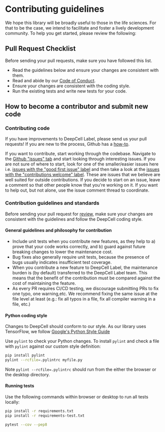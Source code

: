 # Contributing guidelines

We hope this library will be broadly useful to those in the life sciences. For that to be the case, we intend to facilitate and foster a lively development community. To help you get started, please review the following:

## Pull Request Checklist

Before sending your pull requests, make sure you have followed this list.

- Read the guidelines below and ensure your changes are consistent with them.
- Read and abide by our [Code of Conduct](CODE_OF_CONDUCT.md).
- Ensure your changes are consistent with the coding style.
- Run the existing tests and write new tests for your code.

## How to become a contributor and submit new code

### Contributing code

If you have improvements to DeepCell Label, please send us your pull requests! If you are new to the process, Github has a
[how-to](https://help.github.com/articles/using-pull-requests/).

If you want to contribute, start working through the codebase. Navigate to the
[Github "issues" tab](https://github.com/vanvalenlab/deepcell-label/issues) and start
looking through interesting issues. If you are not sure of where to start, look for one of the smaller/easier issues here i.e.
[issues with the "good first issue" label](https://github.com/vanvalenlab/deepcell-label/labels/good%20first%20issue)
and then take a look at the
[issues with the "contributions welcome" label](https://github.com/vanvalenlab/deepcell-label/labels/stat%3Acontributions%20welcome).
These are issues that we believe are well suited for outside contributions. If you decide to start on an issue, leave a comment so that other people know that you're working on it. If you want to help out, but not alone, use the issue comment thread to coordinate.

### Contribution guidelines and standards

Before sending your pull request for
[review](https://github.com/vanvalenlab/deepcell-label/pulls),
make sure your changes are consistent with the guidelines and follow the
DeepCell coding style.

#### General guidelines and philosophy for contribution

- Include unit tests when you contribute new features, as they help to a)
  prove that your code works correctly, and b) guard against future breaking
  changes to lower the maintenance cost.
- Bug fixes also generally require unit tests, because the presence of bugs
  usually indicates insufficient test coverage.
- When you contribute a new feature to DeepCell Label, the maintenance burden is
  (by default) transferred to the DeepCell Label team. This means that the benefit
  of the contribution must be compared against the cost of maintaining the
  feature.
- As every PR requires CI/CD testing, we discourage
  submitting PRs to fix one typo, one warning,etc. We recommend fixing the
  same issue at the file level at least (e.g.: fix all typos in a file, fix
  all compiler warning in a file, etc.)

#### Python coding style

Changes to DeepCell should conform to our style. As our library uses TensorFlow, we follow [Google's Python Style Guide](https://github.com/google/styleguide/blob/gh-pages/pyguide.md)

Use `pylint` to check your Python changes. To install `pylint` and check a file
with `pylint` against our custom style definition:

```bash
pip install pylint
pylint --rcfile=.pylintrc myfile.py
```

Note `pylint --rcfile=.pylintrc` should run from the
either the browser or the desktop directory.

#### Running tests

Use the following commands within browser or desktop to run all tests locally:

```bash
pip install -r requirements.txt
pip install -r requirements-test.txt

pytest --cov --pep8
```
